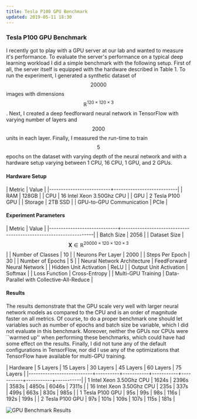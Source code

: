 ```yaml
---
title: Tesla P100 GPU Benchmark
updated: 2019-05-11 18:30
---
```


### Tesla P100 GPU Benchmark

I recently got to play with a GPU server at our lab and wanted to measure it's performance. To evaluate the server's performance on a typical deep learning workload I did a simple benchmark with the following setup. First of all, the server itself is equipped with the hardware described in Table 1. To run the experiment, I generated a synthetic dataset of $$20000$$ images with dimensions $$\mathbb{R}^{120 \times 120 \times 3}$$. Next, I created a deep feedforward neural network in TensorFlow with varying number of layers and $$2000$$ units in each layer.  Finally, I measured the run-time to train $$5$$ epochs on the dataset with varying depth of the neural network and with a hardware setup varying between 1 CPU, 16 CPU, 1 GPU, and 2 GPUs.

#### Hardware Setup

| Metric                   | Value                     |
|--------------------------+---------------------------|
| RAM                      | 128GB                     |
| CPU                      | 16 Intel Xeon 3.50Ghz CPU |
| GPU                      | 2 Tesla P100 GPU          |
| Storage                  | 2TB SSD                   |
| GPU-to-GPU Communication | PCIe                      |

#### Experiment Parameters

| Metric                      | Value                                                            |
|-----------------------------+------------------------------------------------------------------|
| Batch Size                  | 2056                                                             |
| Dataset Size                | $$\bm{X} \in \mathbb{R}^{20000 \times 120 \times 120 \times 3}$$ |
| Number of Classes           | 10                                                               |
| Neurons Per Layer           | 2000                                                             |
| Steps Per Epoch             | 30                                                               |
| Number of Epochs            | 5                                                                |
| Neural Network Architecture | FeedForward Neural Network                                       |
| Hidden Unit Activation      | ReLU                                                             |
| Output Unit Activation      | Softmax                                                          |
| Loss Function               | Cross-Entropy                                                    |
| Multi-GPU Training          | Data-Parallel with Collective-All-Reduce                         |

#### Results

The results demonstrate that the GPU scale very well with larger neural network models as compared to the CPU and is an order of magnitude faster on all metrics. Of course, to do a proper benchmark one should let variables such as number of epochs and batch size be variable, which I did not evaluate in this benchmark. Moreover, neither the GPUs nor CPUs were ``warmed up'' when performing these benchmarks, which could have had some effect on the results. Finally, I did not tune any of the default configurations in TensorFlow, nor did I use any of the optimizations that TensorFlow have available for multi-GPU training.

| Hardware                  | 5 Layers | 15 Layers | 30 Layers | 45 Layers | 60 Layers | 75 Layers |
|---------------------------+----------+-----------+-----------+-----------+-----------+-----------|
| 1 Intel Xeon 3.50Ghz CPU  | 1624s    | 2396s     | 3583s     | 4850s     | 6046s     | 7311s     |
| 16 Intel Xeon 3.50Ghz CPU | 235s     | 337s      | 499s      | 663s      | 830s      | 985s      |
| 1 Tesla P100 GPU          | 95s      | 99s       | 98s       | 116s      | 192s      | 199s      |
| 2 Tesla P100 GPU          | 97s      | 101s      | 109s      | 107s      | 115s      | 181s      |

![GPU Benchmark Results](/assets/gpu_benchmark_results.png.png "GPU Benchmark Results")
